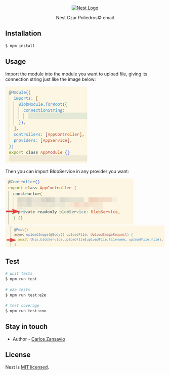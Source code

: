 <p align="center">
  <a href="http://nestjs.com/" target="blank"><img src="https://nestjs.com/img/logo_text.svg" width="320" alt="Nest Logo" /></a>
</p>

[circleci-image]: https://img.shields.io/circleci/build/github/nestjs/nest/master?token=abc123def456
[circleci-url]: https://circleci.com/gh/nestjs/nest

  <p align="center">Nest Czar Poliedros© email</p>
    <p align="center">

## Installation

```bash
$ npm install
```

## Usage

Import the module into the module you want to upload file, giving its connection string just like the image below:

![module importation](docs/1.png)

Then you can import BlobService in any provider you want:

![provider1](docs/2.png)
![provider2](docs/3.png)

## Test

```bash
# unit tests
$ npm run test

# e2e tests
$ npm run test:e2e

# test coverage
$ npm run test:cov
```

## Stay in touch

- Author - [Carlos Zansavio](carlos@czar.dev)

## License

Nest is [MIT licensed](LICENSE).
